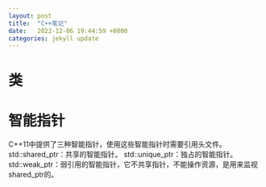 ```yaml
---
layout: post
title:  "C++笔记"
date:   2022-12-06 19:44:59 +0800
categories: jekyll update
---
```

<h1> 类 </h1>



<h1> 智能指针 </h1>
C++11中提供了三种智能指针，使用这些智能指针时需要引用头文件<memory>。
std::shared_ptr：共享的智能指针。
std::unique_ptr：独占的智能指针。
 std::weak_ptr：弱引用的智能指针，它不共享指针，不能操作资源，是用来监视shared_ptr的。
